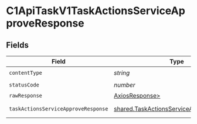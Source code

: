 # C1ApiTaskV1TaskActionsServiceApproveResponse


## Fields

| Field                                                                                                | Type                                                                                                 | Required                                                                                             | Description                                                                                          |
| ---------------------------------------------------------------------------------------------------- | ---------------------------------------------------------------------------------------------------- | ---------------------------------------------------------------------------------------------------- | ---------------------------------------------------------------------------------------------------- |
| `contentType`                                                                                        | *string*                                                                                             | :heavy_check_mark:                                                                                   | N/A                                                                                                  |
| `statusCode`                                                                                         | *number*                                                                                             | :heavy_check_mark:                                                                                   | N/A                                                                                                  |
| `rawResponse`                                                                                        | [AxiosResponse>](https://axios-http.com/docs/res_schema)                                             | :heavy_minus_sign:                                                                                   | N/A                                                                                                  |
| `taskActionsServiceApproveResponse`                                                                  | [shared.TaskActionsServiceApproveResponse](../../models/shared/taskactionsserviceapproveresponse.md) | :heavy_minus_sign:                                                                                   | Successful response                                                                                  |